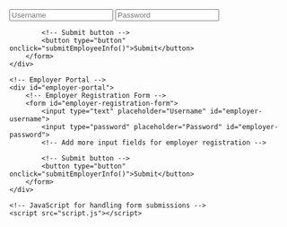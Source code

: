 <!DOCTYPE html>
<html lang="en">
<head>
    <meta charset="UTF-8">
    <meta name="viewport" content="width=device-width, initial-scale=1.0">
    <link rel="stylesheet" href="styles.css">
    <title>Resume Portal</title>
</head>
<body>
    <!-- Employee Portal -->
    <div id="employee-portal">
        <!-- Employee Registration Form -->
        <form id="employee-registration-form">
            <!-- Input fields for resume information -->
            <!-- Add sections for past experience, recommendations, contact info, education, strengths/weaknesses, awards/accolades, etc. -->
            <input type="text" placeholder="Username" id="employee-username">
            <input type="password" placeholder="Password" id="employee-password">
            <!-- Add more input fields for resume sections -->

            <!-- Submit button -->
            <button type="button" onclick="submitEmployeeInfo()">Submit</button>
        </form>
    </div>

    <!-- Employer Portal -->
    <div id="employer-portal">
        <!-- Employer Registration Form -->
        <form id="employer-registration-form">
            <input type="text" placeholder="Username" id="employer-username">
            <input type="password" placeholder="Password" id="employer-password">
            <!-- Add more input fields for employer registration -->

            <!-- Submit button -->
            <button type="button" onclick="submitEmployerInfo()">Submit</button>
        </form>
    </div>

    <!-- JavaScript for handling form submissions -->
    <script src="script.js"></script>
</body>
</html>
